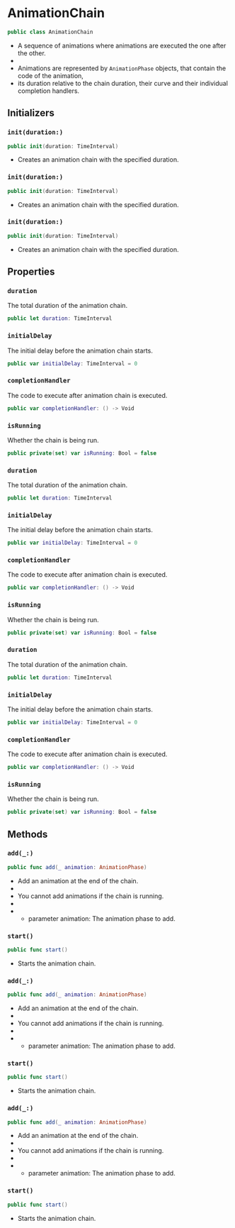 # AnimationChain

``` swift
public class AnimationChain 
```

  - A sequence of animations where animations are executed the one after the other.
  - 
  - Animations are represented by `AnimationPhase` objects, that contain the code of the animation,
  - its duration relative to the chain duration, their curve and their individual completion handlers.

## Initializers

### `init(duration:)`

``` swift
public init(duration: TimeInterval) 
```

  - Creates an animation chain with the specified duration.

### `init(duration:)`

``` swift
public init(duration: TimeInterval) 
```

  - Creates an animation chain with the specified duration.

### `init(duration:)`

``` swift
public init(duration: TimeInterval) 
```

  - Creates an animation chain with the specified duration.

## Properties

### `duration`

The total duration of the animation chain.

``` swift
public let duration: TimeInterval
```

### `initialDelay`

The initial delay before the animation chain starts.

``` swift
public var initialDelay: TimeInterval = 0
```

### `completionHandler`

The code to execute after animation chain is executed.

``` swift
public var completionHandler: () -> Void
```

### `isRunning`

Whether the chain is being run.

``` swift
public private(set) var isRunning: Bool = false
```

### `duration`

The total duration of the animation chain.

``` swift
public let duration: TimeInterval
```

### `initialDelay`

The initial delay before the animation chain starts.

``` swift
public var initialDelay: TimeInterval = 0
```

### `completionHandler`

The code to execute after animation chain is executed.

``` swift
public var completionHandler: () -> Void
```

### `isRunning`

Whether the chain is being run.

``` swift
public private(set) var isRunning: Bool = false
```

### `duration`

The total duration of the animation chain.

``` swift
public let duration: TimeInterval
```

### `initialDelay`

The initial delay before the animation chain starts.

``` swift
public var initialDelay: TimeInterval = 0
```

### `completionHandler`

The code to execute after animation chain is executed.

``` swift
public var completionHandler: () -> Void
```

### `isRunning`

Whether the chain is being run.

``` swift
public private(set) var isRunning: Bool = false
```

## Methods

### `add(_:)`

``` swift
public func add(_ animation: AnimationPhase) 
```

  - Add an animation at the end of the chain.
  - 
  - You cannot add animations if the chain is running.
  - 
  -   - parameter animation: The animation phase to add.

### `start()`

``` swift
public func start() 
```

  - Starts the animation chain.

### `add(_:)`

``` swift
public func add(_ animation: AnimationPhase) 
```

  - Add an animation at the end of the chain.
  - 
  - You cannot add animations if the chain is running.
  - 
  -   - parameter animation: The animation phase to add.

### `start()`

``` swift
public func start() 
```

  - Starts the animation chain.

### `add(_:)`

``` swift
public func add(_ animation: AnimationPhase) 
```

  - Add an animation at the end of the chain.
  - 
  - You cannot add animations if the chain is running.
  - 
  -   - parameter animation: The animation phase to add.

### `start()`

``` swift
public func start() 
```

  - Starts the animation chain.
